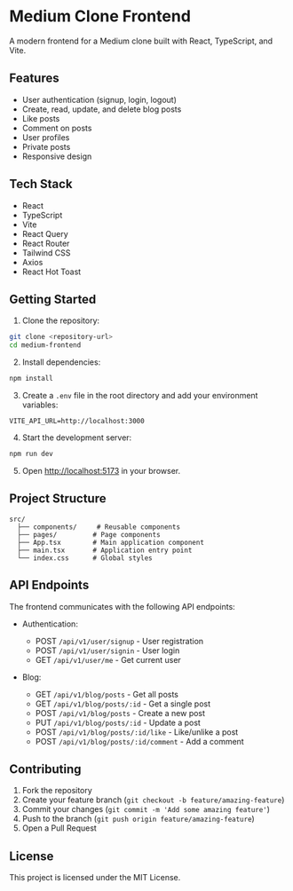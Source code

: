 # Medium Clone Frontend

A modern frontend for a Medium clone built with React, TypeScript, and Vite.

## Features

- User authentication (signup, login, logout)
- Create, read, update, and delete blog posts
- Like posts
- Comment on posts
- User profiles
- Private posts
- Responsive design

## Tech Stack

- React
- TypeScript
- Vite
- React Query
- React Router
- Tailwind CSS
- Axios
- React Hot Toast

## Getting Started

1. Clone the repository:
```bash
git clone <repository-url>
cd medium-frontend
```

2. Install dependencies:
```bash
npm install
```

3. Create a `.env` file in the root directory and add your environment variables:
```env
VITE_API_URL=http://localhost:3000
```

4. Start the development server:
```bash
npm run dev
```

5. Open [http://localhost:5173](http://localhost:5173) in your browser.

## Project Structure

```
src/
  ├── components/     # Reusable components
  ├── pages/         # Page components
  ├── App.tsx        # Main application component
  ├── main.tsx       # Application entry point
  └── index.css      # Global styles
```

## API Endpoints

The frontend communicates with the following API endpoints:

- Authentication:
  - POST `/api/v1/user/signup` - User registration
  - POST `/api/v1/user/signin` - User login
  - GET `/api/v1/user/me` - Get current user

- Blog:
  - GET `/api/v1/blog/posts` - Get all posts
  - GET `/api/v1/blog/posts/:id` - Get a single post
  - POST `/api/v1/blog/posts` - Create a new post
  - PUT `/api/v1/blog/posts/:id` - Update a post
  - POST `/api/v1/blog/posts/:id/like` - Like/unlike a post
  - POST `/api/v1/blog/posts/:id/comment` - Add a comment

## Contributing

1. Fork the repository
2. Create your feature branch (`git checkout -b feature/amazing-feature`)
3. Commit your changes (`git commit -m 'Add some amazing feature'`)
4. Push to the branch (`git push origin feature/amazing-feature`)
5. Open a Pull Request

## License

This project is licensed under the MIT License.
